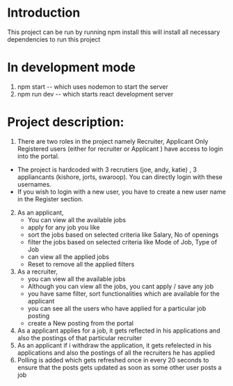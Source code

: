 # Introduction

This project can be run by running 
npm install 
 this will install all necessary dependencies to run this project
# In development mode 
1. npm start -- which uses nodemon to start the server
2. npm run dev --  which starts react development server





# Project description:
1. There are two roles in the project namely Recruiter, Applicant
Only Registered users (either for recruiter or Applicant ) have access to login into the portal. 

- The project is hardcoded with 3 recrutiers (joe, andy, katie) , 3 appliancants (kishore, jorts, swaroop). You can directly login with these usernames. 
- If you wish to login with a new user, you have to create a new user name in the Register section.

2. As an applicant,  
    - You can view all the available jobs
    - apply for any job you like 
    - sort the jobs based on selected criteria like Salary, No of openings 
    - filter the jobs based on selected criteria like Mode of Job, Type of Job
    - can view all the applied jobs
    - Reset to remove all the applied filters
3. As a recruiter,
    - you can view all the available jobs
    - Although you can view all the jobs, you cant apply / save any job
    - you have same filter, sort functionalities which are available for the applicant
    - you can see all the users who have applied for a particular job posting 
    - create a New posting from the portal
4. As a applicant applies for a job, it gets reflected in his applications and also the postings of that particular recruiter
4. As an applicant if i withdraw the application, it gets refelected in his applications and also the postings of all the recruiters he has applied
4. Polling is added which gets refreshed once in every 20 seconds to ensure that the posts gets updated as soon as some other user posts a job
